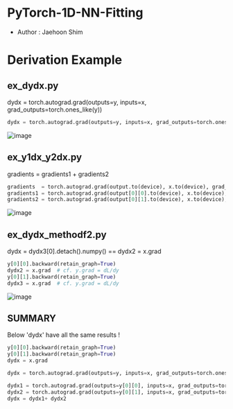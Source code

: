 # PyTorch-1D-NN-Fitting

- Author : Jaehoon Shim


# Derivation Example
## ex_dydx.py

dydx = torch.autograd.grad(outputs=y, inputs=x, grad_outputs=torch.ones_like(y))

```python
dydx = torch.autograd.grad(outputs=y, inputs=x, grad_outputs=torch.ones_like(y), create_graph=True, retain_graph=True) 
```

![image](https://github.com/Jaehoon9201/PyTorch-1D-NN-Fitting/assets/71545160/253285e0-e912-4446-a8fa-30faec444a72)

## ex_y1dx_y2dx.py

gradients = gradients1 + gradients2

```python
gradients  = torch.autograd.grad(output.to(device), x.to(device), grad_outputs=torch.tensor([[1, 1]]).to(device), retain_graph = True)
gradients1 = torch.autograd.grad(output[0][0].to(device), x.to(device), grad_outputs=torch.tensor(1).to(device), retain_graph = True)
gradients2 = torch.autograd.grad(output[0][1].to(device), x.to(device), grad_outputs=torch.tensor(1).to(device), retain_graph = True)
```

![image](https://github.com/Jaehoon9201/PyTorch-1D-NN-Fitting/assets/71545160/f5018cb4-8881-477f-b118-6860d0221a74)

## ex_dydx_methodf2.py

dydx = dydx3[0].detach().numpy()  == dydx2 = x.grad  

```python
y[0][0].backward(retain_graph=True)
dydx2 = x.grad  # cf. y.grad = dL/dy
y[0][1].backward(retain_graph=True)
dydx3 = x.grad  # cf. y.grad = dL/dy
```

![image](https://github.com/Jaehoon9201/PyTorch-1D-NN-Fitting/assets/71545160/1d9b65f7-e2ba-4800-bbae-a5936e8b2c4c)


## SUMMARY

Below 'dydx' have all the same results !

```python
y[0][0].backward(retain_graph=True)
y[0][1].backward(retain_graph=True)
dydx = x.grad
``` 

```python
dydx = torch.autograd.grad(outputs=y, inputs=x, grad_outputs=torch.ones_like(y))
```

```python
dydx1 = torch.autograd.grad(outputs=y[0][0], inputs=x, grad_outputs=torch.ones_like(y), create_graph=True, retain_graph=True) 
dydx2 = torch.autograd.grad(outputs=y[0][1], inputs=x, grad_outputs=torch.ones_like(y), create_graph=True, retain_graph=True) 
dydx = dydx1+ dydx2
```



